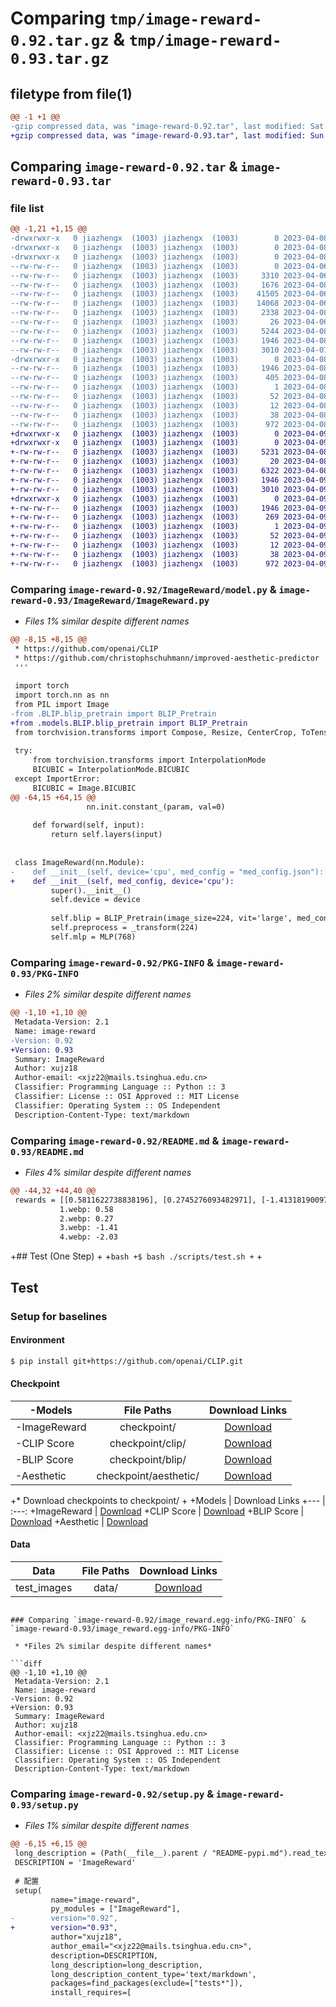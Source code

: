 # Comparing `tmp/image-reward-0.92.tar.gz` & `tmp/image-reward-0.93.tar.gz`

## filetype from file(1)

```diff
@@ -1 +1 @@
-gzip compressed data, was "image-reward-0.92.tar", last modified: Sat Apr  8 09:04:35 2023, max compression
+gzip compressed data, was "image-reward-0.93.tar", last modified: Sun Apr  9 02:43:26 2023, max compression
```

## Comparing `image-reward-0.92.tar` & `image-reward-0.93.tar`

### file list

```diff
@@ -1,21 +1,15 @@
-drwxrwxr-x   0 jiazhengx  (1003) jiazhengx  (1003)        0 2023-04-08 09:04:35.713121 image-reward-0.92/
-drwxrwxr-x   0 jiazhengx  (1003) jiazhengx  (1003)        0 2023-04-08 09:04:35.713121 image-reward-0.92/ImageReward/
-drwxrwxr-x   0 jiazhengx  (1003) jiazhengx  (1003)        0 2023-04-08 09:04:35.713121 image-reward-0.92/ImageReward/BLIP/
--rw-rw-r--   0 jiazhengx  (1003) jiazhengx  (1003)        0 2023-04-06 11:43:28.000000 image-reward-0.92/ImageReward/BLIP/__init__.py
--rw-rw-r--   0 jiazhengx  (1003) jiazhengx  (1003)     3310 2023-04-06 11:43:28.000000 image-reward-0.92/ImageReward/BLIP/blip.py
--rw-rw-r--   0 jiazhengx  (1003) jiazhengx  (1003)     1676 2023-04-08 08:16:04.000000 image-reward-0.92/ImageReward/BLIP/blip_pretrain.py
--rw-rw-r--   0 jiazhengx  (1003) jiazhengx  (1003)    41505 2023-04-06 11:43:28.000000 image-reward-0.92/ImageReward/BLIP/med.py
--rw-rw-r--   0 jiazhengx  (1003) jiazhengx  (1003)    14068 2023-04-06 11:43:28.000000 image-reward-0.92/ImageReward/BLIP/vit.py
--rw-rw-r--   0 jiazhengx  (1003) jiazhengx  (1003)     2338 2023-04-08 08:08:10.000000 image-reward-0.92/ImageReward/ImageReward.py
--rw-rw-r--   0 jiazhengx  (1003) jiazhengx  (1003)       26 2023-04-06 11:43:28.000000 image-reward-0.92/ImageReward/__init__.py
--rw-rw-r--   0 jiazhengx  (1003) jiazhengx  (1003)     5244 2023-04-08 07:59:05.000000 image-reward-0.92/ImageReward/model.py
--rw-rw-r--   0 jiazhengx  (1003) jiazhengx  (1003)     1946 2023-04-08 09:04:35.713121 image-reward-0.92/PKG-INFO
--rw-rw-r--   0 jiazhengx  (1003) jiazhengx  (1003)     3010 2023-04-07 12:33:43.000000 image-reward-0.92/README.md
-drwxrwxr-x   0 jiazhengx  (1003) jiazhengx  (1003)        0 2023-04-08 09:04:35.713121 image-reward-0.92/image_reward.egg-info/
--rw-rw-r--   0 jiazhengx  (1003) jiazhengx  (1003)     1946 2023-04-08 09:04:35.000000 image-reward-0.92/image_reward.egg-info/PKG-INFO
--rw-rw-r--   0 jiazhengx  (1003) jiazhengx  (1003)      405 2023-04-08 09:04:35.000000 image-reward-0.92/image_reward.egg-info/SOURCES.txt
--rw-rw-r--   0 jiazhengx  (1003) jiazhengx  (1003)        1 2023-04-08 09:04:35.000000 image-reward-0.92/image_reward.egg-info/dependency_links.txt
--rw-rw-r--   0 jiazhengx  (1003) jiazhengx  (1003)       52 2023-04-08 09:04:35.000000 image-reward-0.92/image_reward.egg-info/requires.txt
--rw-rw-r--   0 jiazhengx  (1003) jiazhengx  (1003)       12 2023-04-08 09:04:35.000000 image-reward-0.92/image_reward.egg-info/top_level.txt
--rw-rw-r--   0 jiazhengx  (1003) jiazhengx  (1003)       38 2023-04-08 09:04:35.713121 image-reward-0.92/setup.cfg
--rw-rw-r--   0 jiazhengx  (1003) jiazhengx  (1003)      972 2023-04-08 09:04:26.000000 image-reward-0.92/setup.py
+drwxrwxr-x   0 jiazhengx  (1003) jiazhengx  (1003)        0 2023-04-09 02:43:26.507453 image-reward-0.93/
+drwxrwxr-x   0 jiazhengx  (1003) jiazhengx  (1003)        0 2023-04-09 02:43:26.503453 image-reward-0.93/ImageReward/
+-rw-rw-r--   0 jiazhengx  (1003) jiazhengx  (1003)     5231 2023-04-08 13:28:23.000000 image-reward-0.93/ImageReward/ImageReward.py
+-rw-rw-r--   0 jiazhengx  (1003) jiazhengx  (1003)       20 2023-04-08 13:29:13.000000 image-reward-0.93/ImageReward/__init__.py
+-rw-rw-r--   0 jiazhengx  (1003) jiazhengx  (1003)     6322 2023-04-08 14:46:39.000000 image-reward-0.93/ImageReward/utils.py
+-rw-rw-r--   0 jiazhengx  (1003) jiazhengx  (1003)     1946 2023-04-09 02:43:26.503453 image-reward-0.93/PKG-INFO
+-rw-rw-r--   0 jiazhengx  (1003) jiazhengx  (1003)     3010 2023-04-09 02:36:32.000000 image-reward-0.93/README.md
+drwxrwxr-x   0 jiazhengx  (1003) jiazhengx  (1003)        0 2023-04-09 02:43:26.503453 image-reward-0.93/image_reward.egg-info/
+-rw-rw-r--   0 jiazhengx  (1003) jiazhengx  (1003)     1946 2023-04-09 02:43:26.000000 image-reward-0.93/image_reward.egg-info/PKG-INFO
+-rw-rw-r--   0 jiazhengx  (1003) jiazhengx  (1003)      269 2023-04-09 02:43:26.000000 image-reward-0.93/image_reward.egg-info/SOURCES.txt
+-rw-rw-r--   0 jiazhengx  (1003) jiazhengx  (1003)        1 2023-04-09 02:43:26.000000 image-reward-0.93/image_reward.egg-info/dependency_links.txt
+-rw-rw-r--   0 jiazhengx  (1003) jiazhengx  (1003)       52 2023-04-09 02:43:26.000000 image-reward-0.93/image_reward.egg-info/requires.txt
+-rw-rw-r--   0 jiazhengx  (1003) jiazhengx  (1003)       12 2023-04-09 02:43:26.000000 image-reward-0.93/image_reward.egg-info/top_level.txt
+-rw-rw-r--   0 jiazhengx  (1003) jiazhengx  (1003)       38 2023-04-09 02:43:26.507453 image-reward-0.93/setup.cfg
+-rw-rw-r--   0 jiazhengx  (1003) jiazhengx  (1003)      972 2023-04-09 02:43:06.000000 image-reward-0.93/setup.py
```

### Comparing `image-reward-0.92/ImageReward/model.py` & `image-reward-0.93/ImageReward/ImageReward.py`

 * *Files 1% similar despite different names*

```diff
@@ -8,15 +8,15 @@
 * https://github.com/openai/CLIP
 * https://github.com/christophschuhmann/improved-aesthetic-predictor
 '''
 
 import torch
 import torch.nn as nn
 from PIL import Image
-from .BLIP.blip_pretrain import BLIP_Pretrain
+from .models.BLIP.blip_pretrain import BLIP_Pretrain
 from torchvision.transforms import Compose, Resize, CenterCrop, ToTensor, Normalize
 
 try:
     from torchvision.transforms import InterpolationMode
     BICUBIC = InterpolationMode.BICUBIC
 except ImportError:
     BICUBIC = Image.BICUBIC
@@ -64,15 +64,15 @@
                 nn.init.constant_(param, val=0)
         
     def forward(self, input):
         return self.layers(input)
 
 
 class ImageReward(nn.Module):
-    def __init__(self, device='cpu', med_config = "med_config.json"):
+    def __init__(self, med_config, device='cpu'):
         super().__init__()
         self.device = device
         
         self.blip = BLIP_Pretrain(image_size=224, vit='large', med_config=med_config)
         self.preprocess = _transform(224)
         self.mlp = MLP(768)
```

### Comparing `image-reward-0.92/PKG-INFO` & `image-reward-0.93/PKG-INFO`

 * *Files 2% similar despite different names*

```diff
@@ -1,10 +1,10 @@
 Metadata-Version: 2.1
 Name: image-reward
-Version: 0.92
+Version: 0.93
 Summary: ImageReward
 Author: xujz18
 Author-email: <xjz22@mails.tsinghua.edu.cn>
 Classifier: Programming Language :: Python :: 3
 Classifier: License :: OSI Approved :: MIT License
 Classifier: Operating System :: OS Independent
 Description-Content-Type: text/markdown
```

### Comparing `image-reward-0.92/README.md` & `image-reward-0.93/README.md`

 * *Files 4% similar despite different names*

```diff
@@ -44,32 +44,40 @@
 rewards = [[0.5811622738838196], [0.2745276093482971], [-1.4131819009780884], [-2.029569625854492]]
           1.webp: 0.58
           2.webp: 0.27
           3.webp: -1.41
           4.webp: -2.03
 ```
 
+## Test (One Step)
+
+```bash
+$ bash ./scripts/test.sh
+```
+
 ## Test
 
 ### Setup for baselines
 
 #### Environment
 
 ```bash
 $ pip install git+https://github.com/openai/CLIP.git
 ```
 
 #### Checkpoint
 
-Models | File Paths | Download Links
---- | :---: | :---: 
-ImageReward | checkpoint/ | <a href="https://huggingface.co/THUDM/ImageReward/blob/main/ImageReward.pt">Download</a>
-CLIP Score | checkpoint/clip/ | <a href="https://openaipublic.azureedge.net/clip/models/b8cca3fd41ae0c99ba7e8951adf17d267cdb84cd88be6f7c2e0eca1737a03836/ViT-L-14.pt">Download</a>
-BLIP Score | checkpoint/blip/ | <a href="https://storage.googleapis.com/sfr-vision-language-research/BLIP/models/model_large.pth">Download</a>
-Aesthetic | checkpoint/aesthetic/ | <a href="https://github.com/christophschuhmann/improved-aesthetic-predictor/raw/main/sac%2Blogos%2Bava1-l14-linearMSE.pth">Download</a>
+* Download checkpoints to checkpoint/
+
+Models | Download Links
+--- | :---: 
+ImageReward | <a href="https://huggingface.co/THUDM/ImageReward/blob/main/ImageReward.pt">Download</a>
+CLIP Score | <a href="https://openaipublic.azureedge.net/clip/models/b8cca3fd41ae0c99ba7e8951adf17d267cdb84cd88be6f7c2e0eca1737a03836/ViT-L-14.pt">Download</a>
+BLIP Score | <a href="https://storage.googleapis.com/sfr-vision-language-research/BLIP/models/model_large.pth">Download</a>
+Aesthetic | <a href="https://github.com/christophschuhmann/improved-aesthetic-predictor/raw/main/sac%2Blogos%2Bava1-l14-linearMSE.pth">Download</a>
 
 #### Data
 
 Data | File Paths | Download Links
 --- | :---: | :---: 
 test_images | data/ | <a href="https://huggingface.co/THUDM/ImageReward/blob/main/test_images.zip">Download</a>
```

### Comparing `image-reward-0.92/image_reward.egg-info/PKG-INFO` & `image-reward-0.93/image_reward.egg-info/PKG-INFO`

 * *Files 2% similar despite different names*

```diff
@@ -1,10 +1,10 @@
 Metadata-Version: 2.1
 Name: image-reward
-Version: 0.92
+Version: 0.93
 Summary: ImageReward
 Author: xujz18
 Author-email: <xjz22@mails.tsinghua.edu.cn>
 Classifier: Programming Language :: Python :: 3
 Classifier: License :: OSI Approved :: MIT License
 Classifier: Operating System :: OS Independent
 Description-Content-Type: text/markdown
```

### Comparing `image-reward-0.92/setup.py` & `image-reward-0.93/setup.py`

 * *Files 1% similar despite different names*

```diff
@@ -6,15 +6,15 @@
 long_description = (Path(__file__).parent / "README-pypi.md").read_text()
 DESCRIPTION = 'ImageReward'
 
 # 配置
 setup(
         name="image-reward", 
         py_modules = ["ImageReward"],
-        version="0.92",
+        version="0.93",
         author="xujz18",
         author_email="<xjz22@mails.tsinghua.edu.cn>",
         description=DESCRIPTION,
         long_description=long_description,
         long_description_content_type='text/markdown',
         packages=find_packages(exclude=["tests*"]),
         install_requires=[
```

